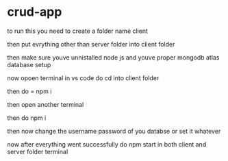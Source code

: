 # crud-app

to run this you need to create a folder name client 

then put evrything other than server folder into client folder 

then make sure youve unnistalled node js and youve proper mongodb atlas database setup 

now opoen terminal in vs code do cd into client folder

then do = npm i

then open another terminal 

then do npm i 

then now change the username password of you databse or set it whatever

now after everything went successfully do npm start in both client and server folder terminal 
